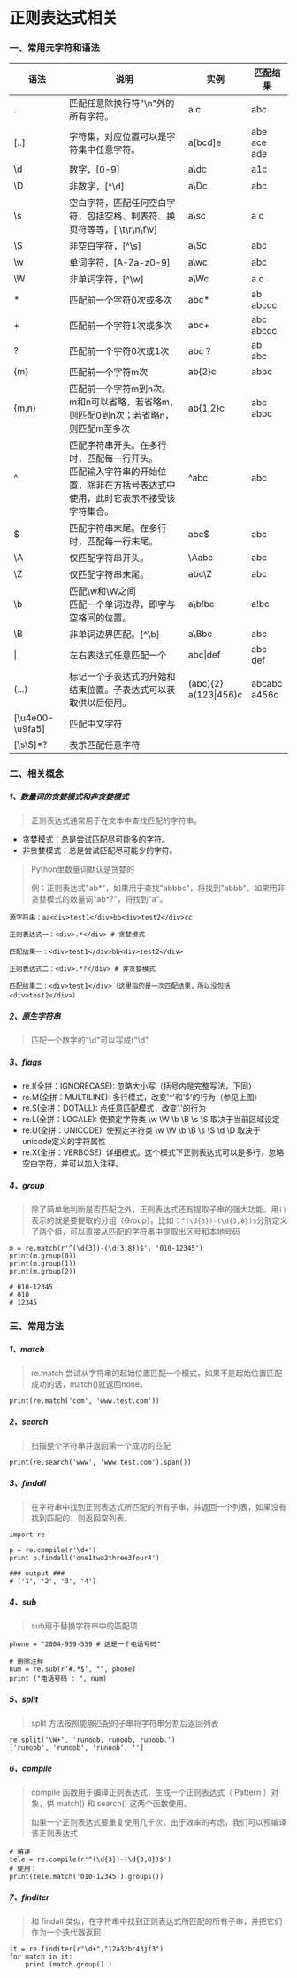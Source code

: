 # 正则表达式相关

### 一、常用元字符和语法

| 语法            | 说明                                                         | 实例                       | 匹配结果              |
| --------------- | ------------------------------------------------------------ | -------------------------- | --------------------- |
| .               | 匹配任意除换行符"\n"外的所有字符。                           | a.c                        | abc                   |
| [..]            | 字符集，对应位置可以是字符集中任意字符。                     | a[bcd]e                    | abe<br />ace<br />ade |
| \d              | 数字，[0-9]                                                  | a\dc                       | a1c                   |
| \D              | 非数字，[^\d\]                                               | a\Dc                       | abc                   |
| \s              | 空白字符，匹配任何空白字符，包括空格、制表符、换页符等等，[ \t\r\n\f\v] | a\sc                       | a c                   |
| \S              | 非空白字符，[^\s\]                                           | a\Sc                       | abc                   |
| \w              | 单词字符，[A-Za-z0-9]                                        | a\wc                       | abc                   |
| \W              | 非单词字符，[^\w\]                                           | a\Wc                       | a c                   |
| *               | 匹配前一个字符0次或多次                                      | abc*                       | ab<br />abccc         |
| +               | 匹配前一个字符1次或多次                                      | abc+                       | abc<br />abccc        |
| ?               | 匹配前一个字符0次或1次                                       | abc？                      | ab<br />abc           |
| {m}             | 匹配前一个字符m次                                            | ab{2}c                     | abbc                  |
| {m,n}           | 匹配前一个字符m到n次。<br />m和n可以省略，若省略m，则匹配0到n次；若省略n，则匹配m至多次 | ab{1,2}c                   | abc<br />abbc         |
| ^               | 匹配字符串开头。在多行时，匹配每一行开头。<br />匹配输入字符串的开始位置，除非在方括号表达式中使用，此时它表示不接受该字符集合。 | ^abc                       | abc                   |
| $               | 匹配字符串末尾。在多行时，匹配每一行末尾。                   | abc$                       | abc                   |
| \A              | 仅匹配字符串开头。                                           | \Aabc                      | abc                   |
| \Z              | 仅匹配字符串末尾。                                           | abc\Z                      | abc                   |
| \b              | 匹配\w和\W之间<br />匹配一个单词边界，即字与空格间的位置。   | a\b!bc                     | a!bc                  |
| \B              | 非单词边界匹配。\[^\b\]                                      | a\Bbc                      | abc                   |
| \|              | 左右表达式任意匹配一个                                       | abc\|def                   | abc<br />def          |
| (...)           | 标记一个子表达式的开始和结束位置。子表达式可以获取供以后使用。 | (abc){2}<br />a(123\|456)c | abcabc<br />a456c     |
| [\u4e00-\u9fa5] | 匹配中文字符                                                 |                            |                       |
| [\s\S]*?        | 表示匹配任意字符                                             |                            |                       |

### 二、相关概念

##### 1、数量词的贪婪模式和非贪婪模式

> 正则表达式通常用于在文本中查找匹配的字符串。

* 贪婪模式：总是尝试匹配尽可能多的字符。
* 非贪婪模式：总是尝试匹配尽可能少的字符。

> Python里数量词默认是贪婪的
>
> 例：正则表达式"ab*"，如果用于查找"abbbc"，将找到"abbb"。如果用非贪婪模式的数量词"ab\*?"，将找到"a"。

```
源字符串：aa<div>test1</div>bb<div>test2</div>cc 

正则表达式一：<div>.*</div> # 贪婪模式

匹配结果一：<div>test1</div>bb<div>test2</div> 

正则表达式二：<div>.*?</div> # 非贪婪模式

匹配结果二：<div>test1</div>（这里指的是一次匹配结果，所以没包括<div>test2</div>） 
```

##### 2、原生字符串

> 匹配一个数字的"\\d"可以写成r"\d"

##### 3、flags

-   re.I(全拼：IGNORECASE): 忽略大小写（括号内是完整写法，下同）
-   re.M(全拼：MULTILINE): 多行模式，改变'^'和'$'的行为（参见上图）
-   re.S(全拼：DOTALL): 点任意匹配模式，改变'.'的行为
-   re.L(全拼：LOCALE): 使预定字符类 \w \W \b \B \s \S 取决于当前区域设定
-   re.U(全拼：UNICODE): 使预定字符类 \w \W \b \B \s \S \d \D 取决于unicode定义的字符属性
-   re.X(全拼：VERBOSE): 详细模式。这个模式下正则表达式可以是多行，忽略空白字符，并可以加入注释。

##### 4、group

> 除了简单地判断是否匹配之外，正则表达式还有提取子串的强大功能。用`()`表示的就是要提取的分组（Group）。比如：`^(\d{3})-(\d{3,8})$`分别定义了两个组，可以直接从匹配的字符串中提取出区号和本地号码 

```
m = re.match(r'^(\d{3})-(\d{3,8})$', '010-12345')
print(m.group(0))
print(m.group(1))
print(m.group(2))

# 010-12345
# 010
# 12345
```

### 三、常用方法

##### 1、match

>  re.match 尝试从字符串的起始位置匹配一个模式，如果不是起始位置匹配成功的话，match()就返回none。 

```
print(re.match('com', 'www.test.com'))
```

##### 2、search

>   扫描整个字符串并返回第一个成功的匹配 

```
print(re.search('www', 'www.test.com').span()) 
```

##### 3、findall

>  在字符串中找到正则表达式所匹配的所有子串，并返回一个列表，如果没有找到匹配的，则返回空列表。 

```
import re
 
p = re.compile(r'\d+')
print p.findall('one1two2three3four4')
 
### output ###
# ['1', '2', '3', '4']
```

##### 4、sub

>  sub用于替换字符串中的匹配项 

```
phone = "2004-959-559 # 这是一个电话号码"
 
# 删除注释
num = re.sub(r'#.*$', "", phone)
print ("电话号码 : ", num)
```

##### 5、split

>  split 方法按照能够匹配的子串将字符串分割后返回列表 

```
re.split('\W+', 'runoob, runoob, runoob.')
['runoob', 'runoob', 'runoob', '']
```

##### 6、compile

>  compile 函数用于编译正则表达式，生成一个正则表达式（ Pattern ）对象，供 match() 和 search() 这两个函数使用。 
>
>  如果一个正则表达式要重复使用几千次，出于效率的考虑，我们可以预编译该正则表达式 

```
# 编译
tele = re.compile(r'^(\d{3})-(\d{3,8})$')
# 使用：
print(tele.match('010-12345').groups())
```

##### 7、finditer

>  和 findall 类似，在字符串中找到正则表达式所匹配的所有子串，并把它们作为一个迭代器返回 

```
it = re.finditer(r"\d+","12a32bc43jf3") 
for match in it: 
    print (match.group() )
```
